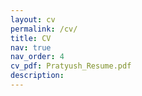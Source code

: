 ```yaml
---
layout: cv
permalink: /cv/
title: CV
nav: true
nav_order: 4
cv_pdf: Pratyush_Resume.pdf
description:
---
```

